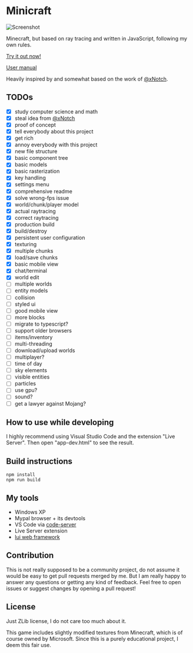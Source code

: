 # Minicraft

![Screenshot](https://l3p3.de/media/minicraft1.png)

Minecraft, but based on ray tracing and written in JavaScript, following my own rules.

[Try it out now!](https://l3p3.de/minicraft)

[User manual](https://github.com/L3P3/minicraft/wiki)

Heavily inspired by and somewhat based on the work of [@xNotch](https://github.com/xNotch).

## TODOs

- [x] study computer science and math
- [x] steal idea from [@xNotch](https://github.com/xNotch)
- [x] proof of concept
- [x] tell everybody about this project
- [x] get rich
- [x] annoy everybody with this project
- [x] new file structure
- [x] basic component tree
- [x] basic models
- [x] basic rasterization
- [x] key handling
- [x] settings menu
- [x] comprehensive readme
- [x] solve wrong-fps issue
- [x] world/chunk/player model
- [x] actual raytracing
- [x] correct raytracing
- [x] production build
- [x] build/destroy
- [x] persistent user configuration
- [x] texturing
- [x] multiple chunks
- [x] load/save chunks
- [x] basic mobile view
- [x] chat/terminal
- [x] world edit
- [ ] multiple worlds
- [ ] entity models
- [ ] collision
- [ ] styled ui
- [ ] good mobile view
- [ ] more blocks
- [ ] migrate to typescript?
- [ ] support older browsers
- [ ] items/inventory
- [ ] multi-threading
- [ ] download/upload worlds
- [ ] multiplayer?
- [ ] time of day
- [ ] sky elements
- [ ] visible entities
- [ ] particles
- [ ] use gpu?
- [ ] sound?
- [ ] get a lawyer against Mojang?

## How to use while developing

I highly recommend using Visual Studio Code and the extension "Live Server". Then open "app-dev.html" to see the result.

## Build instructions

```
npm install
npm run build
```

## My tools

- Windows XP
- Mypal browser + its devtools
- VS Code via [code-server](https://github.com/cdr/code-server)
- Live Server extension
- [lui web framework](https://github.com/L3P3/lui)

## Contribution

This is not really supposed to be a community project, do not assume it would be easy to get pull requests merged by me. But I am really happy to answer any questions or getting any kind of feedback. Feel free to open issues or suggest changes by opening a pull request!

## License

Just ZLib license, I do not care too much about it.

This game includes slightly modified textures from Minecraft, which is of course owned by Microsoft. Since this is a purely educational project, I deem this fair use.
